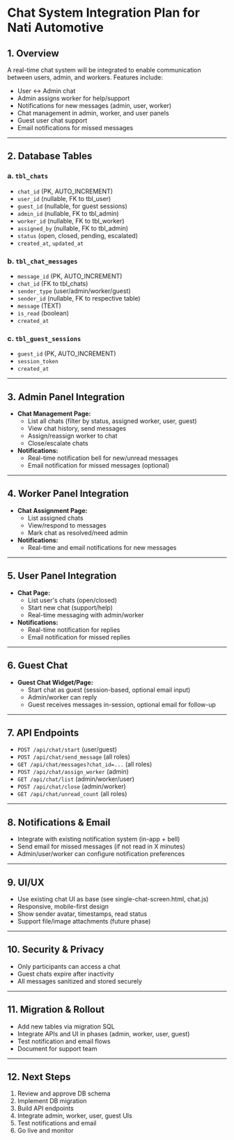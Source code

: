 # Chat System Integration Plan for Nati Automotive

## 1. Overview
A real-time chat system will be integrated to enable communication between users, admin, and workers. Features include:
- User <-> Admin chat
- Admin assigns worker for help/support
- Notifications for new messages (admin, user, worker)
- Chat management in admin, worker, and user panels
- Guest user chat support
- Email notifications for missed messages

---

## 2. Database Tables

### a. `tbl_chats`
- `chat_id` (PK, AUTO_INCREMENT)
- `user_id` (nullable, FK to tbl_user)
- `guest_id` (nullable, for guest sessions)
- `admin_id` (nullable, FK to tbl_admin)
- `worker_id` (nullable, FK to tbl_worker)
- `assigned_by` (nullable, FK to tbl_admin)
- `status` (open, closed, pending, escalated)
- `created_at`, `updated_at`

### b. `tbl_chat_messages`
- `message_id` (PK, AUTO_INCREMENT)
- `chat_id` (FK to tbl_chats)
- `sender_type` (user/admin/worker/guest)
- `sender_id` (nullable, FK to respective table)
- `message` (TEXT)
- `is_read` (boolean)
- `created_at`

### c. `tbl_guest_sessions`
- `guest_id` (PK, AUTO_INCREMENT)
- `session_token`
- `created_at`

---

## 3. Admin Panel Integration
- **Chat Management Page:**
  - List all chats (filter by status, assigned worker, user, guest)
  - View chat history, send messages
  - Assign/reassign worker to chat
  - Close/escalate chats
- **Notifications:**
  - Real-time notification bell for new/unread messages
  - Email notification for missed messages (optional)

---

## 4. Worker Panel Integration
- **Chat Assignment Page:**
  - List assigned chats
  - View/respond to messages
  - Mark chat as resolved/need admin
- **Notifications:**
  - Real-time and email notifications for new messages

---

## 5. User Panel Integration
- **Chat Page:**
  - List user's chats (open/closed)
  - Start new chat (support/help)
  - Real-time messaging with admin/worker
- **Notifications:**
  - Real-time notification for replies
  - Email notification for missed replies

---

## 6. Guest Chat
- **Guest Chat Widget/Page:**
  - Start chat as guest (session-based, optional email input)
  - Admin/worker can reply
  - Guest receives messages in-session, optional email for follow-up

---

## 7. API Endpoints
- `POST /api/chat/start` (user/guest)
- `POST /api/chat/send_message` (all roles)
- `GET /api/chat/messages?chat_id=...` (all roles)
- `POST /api/chat/assign_worker` (admin)
- `GET /api/chat/list` (admin/worker/user)
- `POST /api/chat/close` (admin/worker)
- `GET /api/chat/unread_count` (all roles)

---

## 8. Notifications & Email
- Integrate with existing notification system (in-app + bell)
- Send email for missed messages (if not read in X minutes)
- Admin/user/worker can configure notification preferences

---

## 9. UI/UX
- Use existing chat UI as base (see single-chat-screen.html, chat.js)
- Responsive, mobile-first design
- Show sender avatar, timestamps, read status
- Support file/image attachments (future phase)

---

## 10. Security & Privacy
- Only participants can access a chat
- Guest chats expire after inactivity
- All messages sanitized and stored securely

---

## 11. Migration & Rollout
- Add new tables via migration SQL
- Integrate APIs and UI in phases (admin, worker, user, guest)
- Test notification and email flows
- Document for support team

---

## 12. Next Steps
1. Review and approve DB schema
2. Implement DB migration
3. Build API endpoints
4. Integrate admin, worker, user, guest UIs
5. Test notifications and email
6. Go live and monitor 